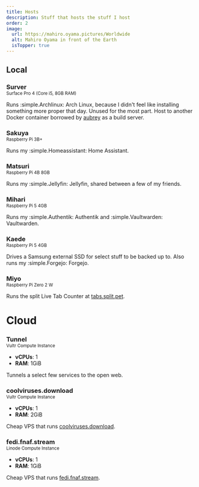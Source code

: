 ```yaml
---
title: Hosts
description: Stuff that hosts the stuff I host
order: 2
image:
  url: https://mahiro.oyama.pictures/Worldwide
  alt: Mahiro Oyama in front of the Earth
  isTopper: true
---
```


## Local

<h3 style="margin-bottom: 0;">Surver</h3>
<p style="margin-top: 0;"><small>Surface Pro 4 (Core i5, 8GB RAM)</small></p>

Runs :simple.Archlinux: Arch Linux, because I didn't feel like installing something more proper that day.
Unused for the most part. Host to another Docker container borrowed by [aubrey](https://dmpstr.top) as a build server.

<h3 style="margin-bottom: 0;">Sakuya</h3>
<p style="margin-top: 0;"><small>Raspberry Pi 3B+</small></p>

Runs my :simple.Homeassistant: Home Assistant.

<h3 style="margin-bottom: 0;">Matsuri</h3>
<p style="margin-top: 0;"><small>Raspberry Pi 4B 8GB</small></p>

Runs my :simple.Jellyfin:&nbsp;Jellyfin, shared between a few of my friends.

<h3 style="margin-bottom: 0;">Mihari</h3>
<p style="margin-top: 0;"><small>Raspberry Pi 5 4GB</small></p>

Runs my :simple.Authentik: Authentik and :simple.Vaultwarden:&thinsp;Vaultwarden.

<h3 style="margin-bottom: 0;">Kaede</h3>
<p style="margin-top: 0;"><small>Raspberry Pi 5 4GB</small></p>

Drives a Samsung external SSD for select stuff to be backed up to. Also runs my :simple.Forgejo: Forgejo.

<h3 style="margin-bottom: 0;">Miyo</h3>
<p style="margin-top: 0;"><small>Raspberry Pi Zero 2 W</small></p>

Runs the split Live Tab Counter at [tabs.split.pet](https://tabs.split.pet).

# Cloud

<h3 style="margin-bottom: 0;">Tunnel</h3>
<p style="margin-top: 0;"><small>Vultr Compute Instance</small></p>

- **vCPUs**: 1
- **RAM**: 1GiB

Tunnels a select few services to the open web.

<h3 style="margin-bottom: 0;">coolviruses.download</h3>
<p style="margin-top: 0;"><small>Vultr Compute Instance</small></p>

- **vCPUs**: 1
- **RAM**: 2GiB

Cheap VPS that runs [coolviruses.download](https://coolviruses.download).

<h3 style="margin-bottom: 0;">fedi.fnaf.stream</h3>
<p style="margin-top: 0;"><small>Linode Compute Instance</small></p>

- **vCPUs**: 1
- **RAM**: 1GiB

Cheap VPS that runs [fedi.fnaf.stream](https://fedi.fnaf.stream/).
